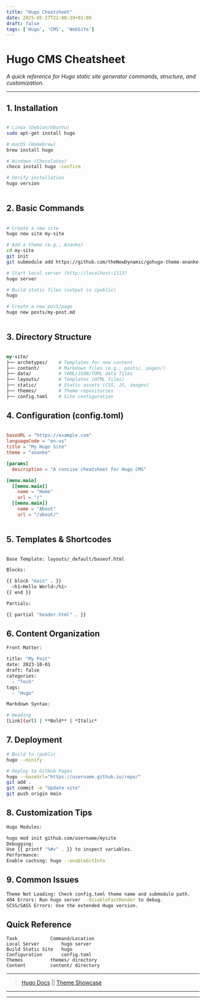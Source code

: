 ```yaml
---
title: "Hugo Cheatsheet"
date: 2025-05-27T22:00:39+01:00
draft: false
tags: ['Hugo', 'CMS', 'WebSite']
---
```


# Hugo CMS Cheatsheet  
*A quick reference for Hugo static site generator commands, structure, and customization.*

---
## 1. Installation  

```bash

# Linux (Debian/Ubuntu)
sudo apt-get install hugo

# macOS (Homebrew)
brew install hugo

# Windows (Chocolatey)
choco install hugo -confirm

# Verify installation
hugo version
  
```

## 2. Basic Commands

```bash
  
# Create a new site
hugo new site my-site

# Add a theme (e.g., Ananke)
cd my-site
git init
git submodule add https://github.com/theNewDynamic/gohugo-theme-ananke.git themes/ananke

# Start local server (http://localhost:1313)
hugo server

# Build static files (output in /public)
hugo

# Create a new post/page
hugo new posts/my-post.md
  
```

## 3. Directory Structure

```perl

my-site/
├── archetypes/    # Templates for new content
├── content/       # Markdown files (e.g., posts/, pages/)
├── data/          # YAML/JSON/TOML data files
├── layouts/       # Templates (HTML files)
├── static/        # Static assets (CSS, JS, images)
├── themes/        # Theme repositories
├── config.toml    # Site configuration

```

## 4. Configuration (config.toml)

```toml
  
baseURL = "https://example.com"
languageCode = "en-us"
title = "My Hugo Site"
theme = "ananke"

[params]
  description = "A concise cheatsheet for Hugo CMS"

[menu.main]
  [[menu.main]]
    name = "Home"
    url = "/"
  [[menu.main]]
    name = "About"
    url = "/about/"
  
```

## 5. Templates & Shortcodes

```bash

Base Template: layouts/_default/baseof.html

Blocks:

{{ block "main" . }}
  <h1>Hello World</h1>
{{ end }}

Partials:

{{ partial "header.html" . }}

```

## 6. Content Organization

```bash
Front Matter:

title: "My Post"
date: 2023-10-01
draft: false
categories:
  - "Tech"
tags:
  - "Hugo"

Markdown Syntax:

# Heading
[Link](url) | **Bold** | *Italic*

```

## 7. Deployment

```bash
# Build to /public
hugo --minify

# Deploy to GitHub Pages
hugo --baseUrl="https://username.github.io/repo/"
git add .
git commit -m "Update site"
git push origin main

```
## 8. Customization Tips
```bash
Hugo Modules:

hugo mod init github.com/username/mysite
Debugging:
Use {{ printf "%#v" . }} to inspect variables.
Performance:
Enable caching: hugo --enableGitInfo
```
## 9. Common Issues
```bash
Theme Not Loading: Check config.toml theme name and submodule path.
404 Errors: Run hugo server --disableFastRender to debug.
SCSS/SASS Errors: Use the extended Hugo version.
```
## Quick Reference
```
Task			Command/Location
Local Server		hugo server
Build Static Site	hugo
Configuration		config.toml
Themes			themes/ directory
Content			content/ directory
```

---

   > [Hugo Docs](https://gohugo.io/documentation/) || [Theme Showcase](https://themes.gohugo.io/)

---
---

